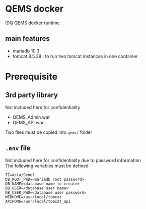 # QEMS docker
IDQ QEMS docker runtime
## main features
 * mariadb 10.3
 * tomcat 8.5.38 : to run two tomcat instances in one container

# Prerequisite
## 3rd party library
Not included here for confidentiality
 * QEMS_Admin.war
 * QEMS_API.war

Two files must be copied into ```qems/``` folder

## ```.env``` file
Not included here for confidentiality due to password information<br>
The following variables must be defined
```
TZ=Asia/Seoul
DB_ROOT_PWD=<mariadb root password>
DB_NAME=<database name to create>
DB_USER=<database user name>
DB_USER_PWD=<database user password>
WEBHOME=/usr/local/tomcat
APIHOME=/usr/local/tomcat_api
```
